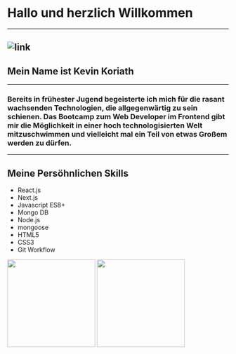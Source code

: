 #    **Hallo und herzlich Willkommen**
---
![link](https://miro.medium.com/v2/resize:fit:720/1*i8-u-V8LTTbQwTeUwLI_BQ.gif)
---
##     **Mein Name ist Kevin Koriath** 
---
###   Bereits in frühester Jugend begeisterte ich mich für die rasant wachsenden Technologien, die allgegenwärtig zu sein schienen. Das Bootcamp zum Web Developer im Frontend gibt mir die Möglichkeit in einer hoch technologisierten Welt mitzuschwimmen und vielleicht mal ein Teil von etwas Großem werden zu dürfen.
---
## **Meine Persöhnlichen Skills**

- React.js                          
- Next.js
- Javascript ES8+                   
- Mongo DB
- Node.js                           
- mongoose
- HTML5                             
- CSS3
- Git Workflow

 [<img src="https://user-images.githubusercontent.com/123958222/235976384-6170f680-3b78-4e89-a0ff-33486bfdd8d2.png" width="200" />](https://www.linkedin.com/in/kevin-koriath-282b9b269/)
 [<img src="https://user-images.githubusercontent.com/123958222/235983066-10509511-6805-40b3-a30c-6576fc0ed5f8.png" width="200" />](https://www.xing.com/profile/Kevin_Koriath089842/cv)

